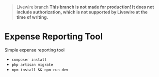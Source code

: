 > Livewire branch
__This branch is not made for production! It does not include authorization, which is not supported by Livewire at the time of writing.__

# Expense Reporting Tool
Simple expense reporting tool

- `composer install`
- `php artisan migrate`
- `npm install && npm run dev`
